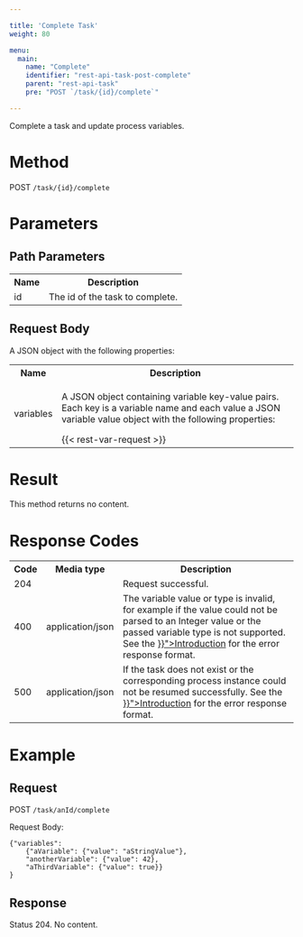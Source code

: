 ```yaml
---

title: 'Complete Task'
weight: 80

menu:
  main:
    name: "Complete"
    identifier: "rest-api-task-post-complete"
    parent: "rest-api-task"
    pre: "POST `/task/{id}/complete`"

---
```



Complete a task and update process variables.


# Method

POST `/task/{id}/complete`


# Parameters
  
## Path Parameters

<table class="table table-striped">
  <tr>
    <th>Name</th>
    <th>Description</th>
  </tr>
  <tr>
    <td>id</td>
    <td>The id of the task to complete.</td>
  </tr>
</table>
  
## Request Body

A JSON object with the following properties:

<table class="table table-striped">
  <tr>
    <th>Name</th>
    <th>Description</th>
  </tr>
  <tr>
    <td>variables</td>
    <td><p>A JSON object containing variable key-value pairs. Each key is a variable name and each value a JSON variable value object with the following properties:</p>
    {{< rest-var-request >}}
  </tr>
</table>


# Result

This method returns no content.


# Response Codes

<table class="table table-striped">
  <tr>
    <th>Code</th>
    <th>Media type</th>
    <th>Description</th>
  </tr>
  <tr>
    <td>204</td>
    <td></td>
    <td>Request successful.</td>
  </tr>
  <tr>
    <td>400</td>
    <td>application/json</td>
    <td>The variable value or type is invalid, for example if the value could not be parsed to an Integer value or the passed variable type is not supported. See the <a href="{{< relref "reference/rest/overview/index.md#error-handling" >}}">Introduction</a> for the error response format.</td>
  </tr>      
  <tr>
    <td>500</td>
    <td>application/json</td>
    <td>If the task does not exist or the corresponding process instance could not be resumed successfully. See the <a href="{{< relref "reference/rest/overview/index.md#error-handling" >}}">Introduction</a> for the error response format.</td>
  </tr>
</table>

# Example

## Request

POST `/task/anId/complete`

Request Body:

    {"variables":
        {"aVariable": {"value": "aStringValue"},
        "anotherVariable": {"value": 42},
        "aThirdVariable": {"value": true}}
    }

## Response

Status 204. No content.
